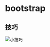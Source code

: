 # bootstrap

## 技巧

![小技巧](http://s2.51cto.com/wyfs02/M01/71/B8/wKiom1XX6OjjA9PEAADrFBW51qM918.jpg)
